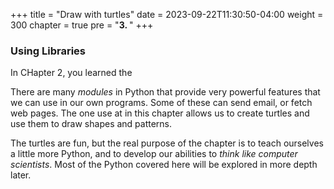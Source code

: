 +++
title = "Draw with turtles"
date = 2023-09-22T11:30:50-04:00
weight = 300
chapter = true
pre = "<b>3. </b>"
+++

### Using Libraries

In CHapter 2, you learned the 

There are many *modules* in Python that provide very powerful features that we
can use in our own programs.  Some of these can send email, or fetch web pages.
The one use at in this chapter allows us to create turtles and use them
to draw shapes and patterns.

The turtles are fun, but the real purpose of the chapter is to teach ourselves
a little more Python, and to develop our abilities to *think like computer scientists*. Most of the Python covered here will be explored in more depth later.
